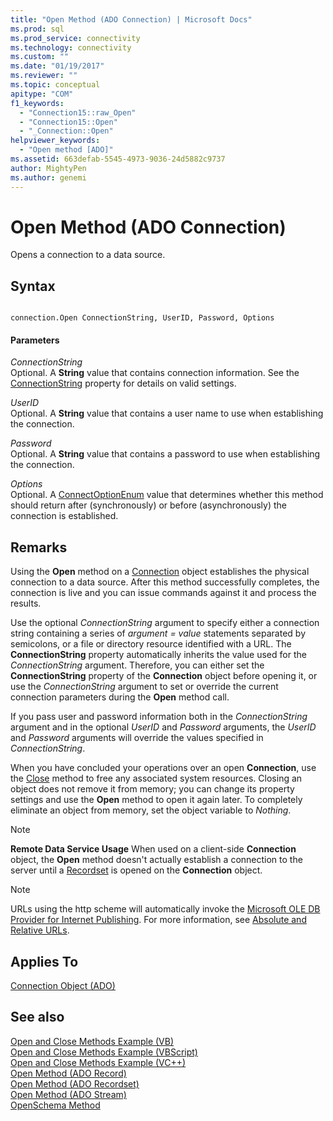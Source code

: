 ```yaml
---
title: "Open Method (ADO Connection) | Microsoft Docs"
ms.prod: sql
ms.prod_service: connectivity
ms.technology: connectivity
ms.custom: ""
ms.date: "01/19/2017"
ms.reviewer: ""
ms.topic: conceptual
apitype: "COM"
f1_keywords: 
  - "Connection15::raw_Open"
  - "Connection15::Open"
  - "_Connection::Open"
helpviewer_keywords: 
  - "Open method [ADO]"
ms.assetid: 663defab-5545-4973-9036-24d5882c9737
author: MightyPen
ms.author: genemi
---
```

# Open Method (ADO Connection)
Opens a connection to a data source.  
  
## Syntax  
  
```  
  
connection.Open ConnectionString, UserID, Password, Options  
```  
  
#### Parameters  
 *ConnectionString*  
 Optional. A **String** value that contains connection information. See the [ConnectionString](../../../ado/reference/ado-api/connectionstring-property-ado.md) property for details on valid settings.  
  
 *UserID*  
 Optional. A **String** value that contains a user name to use when establishing the connection.  
  
 *Password*  
 Optional. A **String** value that contains a password to use when establishing the connection.  
  
 *Options*  
 Optional. A [ConnectOptionEnum](../../../ado/reference/ado-api/connectoptionenum.md) value that determines whether this method should return after (synchronously) or before (asynchronously) the connection is established.  
  
## Remarks  
 Using the **Open** method on a [Connection](../../../ado/reference/ado-api/connection-object-ado.md) object establishes the physical connection to a data source. After this method successfully completes, the connection is live and you can issue commands against it and process the results.  
  
 Use the optional *ConnectionString* argument to specify either a connection string containing a series of *argument* *= value* statements separated by semicolons, or a file or directory resource identified with a URL. The **ConnectionString** property automatically inherits the value used for the *ConnectionString* argument. Therefore, you can either set the **ConnectionString** property of the **Connection** object before opening it, or use the *ConnectionString* argument to set or override the current connection parameters during the **Open** method call.  
  
 If you pass user and password information both in the *ConnectionString* argument and in the optional *UserID* and *Password* arguments, the *UserID* and *Password* arguments will override the values specified in *ConnectionString*.  
  
 When you have concluded your operations over an open **Connection**, use the [Close](../../../ado/reference/ado-api/close-method-ado.md) method to free any associated system resources. Closing an object does not remove it from memory; you can change its property settings and use the **Open** method to open it again later. To completely eliminate an object from memory, set the object variable to *Nothing*.  
  
> [!NOTE]
>  **Remote Data Service Usage** When used on a client-side **Connection** object, the **Open** method doesn't actually establish a connection to the server until a [Recordset](../../../ado/reference/ado-api/recordset-object-ado.md) is opened on the **Connection** object.  
  
> [!NOTE]
>  URLs using the http scheme will automatically invoke the [Microsoft OLE DB Provider for Internet Publishing](../../../ado/guide/appendixes/microsoft-ole-db-provider-for-internet-publishing.md). For more information, see [Absolute and Relative URLs](../../../ado/guide/data/absolute-and-relative-urls.md).  
  
## Applies To  
 [Connection Object (ADO)](../../../ado/reference/ado-api/connection-object-ado.md)  
  
## See also  
 [Open and Close Methods Example (VB)](../../../ado/reference/ado-api/open-and-close-methods-example-vb.md)   
 [Open and Close Methods Example (VBScript)](../../../ado/reference/ado-api/open-and-close-methods-example-vbscript.md)   
 [Open and Close Methods Example (VC++)](../../../ado/reference/ado-api/open-and-close-methods-example-vc.md)   
 [Open Method (ADO Record)](../../../ado/reference/ado-api/open-method-ado-record.md)   
 [Open Method (ADO Recordset)](../../../ado/reference/ado-api/open-method-ado-recordset.md)   
 [Open Method (ADO Stream)](../../../ado/reference/ado-api/open-method-ado-stream.md)   
 [OpenSchema Method](../../../ado/reference/ado-api/openschema-method.md)
